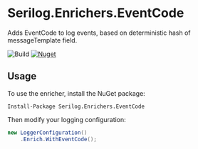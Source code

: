 # Serilog.Enrichers.EventCode
Adds EventCode to log events, based on deterministic hash of messageTemplate field.

![Build](https://github.com/jetizz/serilog-enrichers-eventcode/workflows/Build/badge.svg)
[![Nuget](https://img.shields.io/nuget/v/Serilog.Enrichers.EventCode.svg)](https://www.nuget.org/packages/Serilog.Enrichers.EventCode/)


## Usage
To use the enricher, install the NuGet package:

```
Install-Package Serilog.Enrichers.EventCode
```

Then modify your logging configuration:

```csharp
new LoggerConfiguration()
    .Enrich.WithEventCode();
```